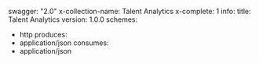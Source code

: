 swagger: "2.0"
x-collection-name: Talent Analytics
x-complete: 1
info:
  title: Talent Analytics
  version: 1.0.0
schemes:
- http
produces:
- application/json
consumes:
- application/json